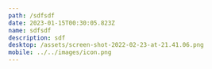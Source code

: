 ```yaml
---
path: /sdfsdf
date: 2023-01-15T00:30:05.823Z
name: sdfsdf
description: sdf
desktop: /assets/screen-shot-2022-02-23-at-21.41.06.png
mobile: ../../images/icon.png
---
```

